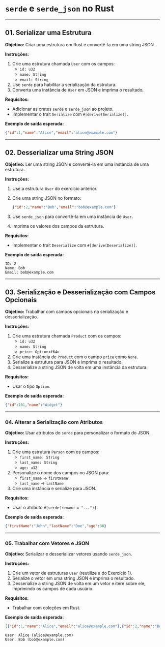 # `serde` e `serde_json` no Rust  

---

## **01. Serializar uma Estrutura**

**Objetivo:** Criar uma estrutura em Rust e convertê-la em uma string JSON.  

**Instruções:**

1. Crie uma estrutura chamada `User` com os campos:
   - `id: u32`
   - `name: String`
   - `email: String`
2. Use `serde` para habilitar a serialização da estrutura.
3. Converta uma instância de `User` em JSON e imprima o resultado.

**Requisitos:**

- Adicionar as crates `serde` e `serde_json` ao projeto.
- Implementar o trait `Serialize` com `#[derive(Serialize)]`.

**Exemplo de saída esperada:**

```json
{"id":1,"name":"Alice","email":"alice@example.com"}
```

---

## **02. Desserializar uma String JSON**

**Objetivo:** Ler uma string JSON e convertê-la em uma instância de uma estrutura.  

**Instruções:**

1. Use a estrutura `User` do exercício anterior.
2. Crie uma string JSON no formato:

   ```json
   {"id":2,"name":"Bob","email":"bob@example.com"}
   ```

3. Use `serde_json` para convertê-la em uma instância de `User`.
4. Imprima os valores dos campos da estrutura.

**Requisitos:**

- Implementar o trait `Deserialize` com `#[derive(Deserialize)]`.

**Exemplo de saída esperada:**

```plaintext
ID: 2
Name: Bob
Email: bob@example.com
```

---

## **03. Serialização e Desserialização com Campos Opcionais**

**Objetivo:** Trabalhar com campos opcionais na serialização e desserialização.  

**Instruções:**

1. Crie uma estrutura chamada `Product` com os campos:
   - `id: u32`
   - `name: String`
   - `price: Option<f64>`
2. Crie uma instância de `Product` com o campo `price` como `None`.
3. Serialize a estrutura para JSON e imprima o resultado.
4. Desserialize a string JSON de volta em uma instância da estrutura.

**Requisitos:**

- Usar o tipo `Option`.

**Exemplo de saída esperada:**

```json
{"id":101,"name":"Widget"}
```

---

### **04. Alterar a Serialização com Atributos**

**Objetivo:** Usar atributos do `serde` para personalizar o formato do JSON.  

**Instruções:**

1. Crie uma estrutura `Person` com os campos:
   - `first_name: String`
   - `last_name: String`
   - `age: u32`
2. Personalize o nome dos campos no JSON para:
   - `first_name` → `firstName`
   - `last_name` → `lastName`
3. Crie uma instância e serialize para JSON.

**Requisitos:**

- Usar o atributo `#[serde(rename = "...")]`.

**Exemplo de saída esperada:**

```json
{"firstName":"John","lastName":"Doe","age":30}
```

---

### **05. Trabalhar com Vetores e JSON**

**Objetivo:** Serializar e desserializar vetores usando `serde_json`.  

**Instruções:**

1. Crie um vetor de estruturas `User` (reutilize a do Exercício 1).
2. Serialize o vetor em uma string JSON e imprima o resultado.
3. Desserialize a string JSON de volta em um vetor e itere sobre ele, imprimindo os campos de cada usuário.

**Requisitos:**

- Trabalhar com coleções em Rust.

**Exemplo de saída esperada:**

```json
[{"id":1,"name":"Alice","email":"alice@example.com"},{"id":2,"name":"Bob","email":"bob@example.com"}]
```

```plaintext
User: Alice (alice@example.com)
User: Bob (bob@example.com)
```
